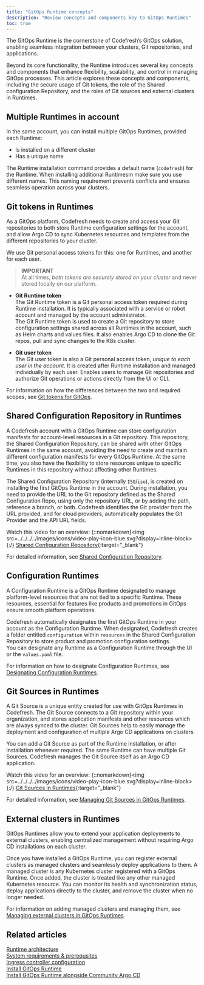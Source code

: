 ```yaml
---
title: "GitOps Runtime concepts"
description: "Review concepts and components key to GitOps Runtimes"
toc: true
---
```


<!--- add a banner - new topic consolidating concepts and components scattered in installation topics -->

The GitOps Runtime is the cornerstone of Codefresh’s GitOps solution, enabling seamless integration between your clusters, Git repositories, and applications. 

Beyond its core functionality, the Runtime introduces several key concepts and components that enhance flexibility, scalability, and control in managing GitOps processes. This article explores these concepts and components, including the secure usage of Git tokens, the role of the Shared configuration Repository, and the roles of Git sources and external clusters in Runtimes. 


## Multiple Runtimes in account
In the same account, you can install multiple GitOps Runtimes, provided each Runtime:
* Is installed on a different cluster
* Has a unique name

The Runtime installation command provides a default name (`codefresh`) for the Runtime. When installing additional Runtimesm make sure you use different names. This naming requirement prevents conflicts and ensures seamless operation across your clusters.


## Git tokens in Runtimes 

As a GitOps platform, Codefresh needs to create and access your Git repositories to both store Runtime configuration settings for the account, and allow Argo CD to sync Kubernetes resources and templates from the different repositories to your cluster.  

We use Git personal access tokens for this: one for Runtimes, and another for each user. 

>**IMPORTANT**  
At all times, _both tokens are securely stored on your cluster_ and never stored locally on our platform. 

* **Git Runtime token**  
  The Git Runtime token is a Git personal access token required during Runtime installation. It is typically associated with a service or robot account and managed by the account administrator.      
  The Git Runtime token is used to create a Git repository to store configuration settings shared across all Runtimes in the account, such as Helm charts and values files. It also enables Argo CD to clone the Git repos, pull and sync changes to the K8s cluster.

* **Git user token**  
  The Git user token is also a Git personal access token, _unique to each user in the account_. It is created after Runtime installation and managed individually by each user. Enables users to manage Git repositories and authorize Git operations or actions directly from the UI or CLI.

For information on how the differences between the two and required scopes, see [Git tokens for GitOps]({{site.baseurl}}/docs/security/git-tokens/).



## Shared Configuration Repository in Runtimes
A Codefresh account with <!--- a Hosted or -->a GitOps Runtime can store configuration manifests for account-level resources in a Git repository. This repository, the Shared Configuration Repository, can be shared with other GitOps Runtimes in the same account, avoiding the need to create and maintain different configuration manifests for every GitOps Runtime. At the same time, you also have the flexibility to store resources unique to specific Runtimes in this repository without affecting other Runtimes. 

The Shared Configuration Repository (internally `ISO`/`iso`), is created on installing the first GitOps Runtime in the account.
During installation, you need to provide the URL to the Git repository defined as the Shared Configuration Repo, using only the repository URL, or by adding the path, reference a branch, or both.
Codefresh identifies the Git provider from the URL provided, and for cloud providers, automatically populates the Git Provider and the API URL fields.

Watch this video for an overview: 
{::nomarkdown}<img src=../../../../images/icons/video-play-icon-blue.svg?display=inline-block>{:/} [Shared Configuration Repository](https://www.youtube.com/watch?v=7WNoNZ58IzU){:target="\_blank"}

For detailed information, see [Shared Configuration Repository]({{site.baseurl}}/docs/installation/gitops/shared-configuration/).



## Configuration Runtimes
A Configuration Runtime is a GitOps Runtime designated to manage platform-level resources that are not tied to a specific Runtime. These resources, essential for features like products and promotions in GitOps ensure smooth platform operations.  

Codefresh automatically designates the first GitOps Runtime in your account as the Configuration Runtime. When designated, Codefresh creates a folder entitled `configuration` within `resources` in the Shared Configuration Repository to store product and promotion configuration settings.  
You can designate any Runtime as a Configuration Runtime through the UI or the `values.yaml` file. 

For information on how to designate Configuration Runtimes, see [Designating Configuration Runtimes]({{site.baseurl}}/docs/installation/gitops/configuration-runtime/).

## Git Sources in Runtimes
A Git Source is a unique entity created for use with GitOps Runtimes in Codefresh. 
The Git Source connects to a Git repository within your organization, and stores application manifests and other resources which are always synced to the cluster. Git Sources help to easily manage the deployment and configuration of multiple Argo CD applications on clusters. 

You can add a Git Source as part of the Runtime installation, or after installation whenever required. The same Runtime can have multiple Git Sources. Codefresh manages the Git Source itself as an Argo CD application.

Watch this video for an overview:
{::nomarkdown}<img src=../../../../images/icons/video-play-icon-blue.svg?display=inline-block>{:/} [Git Sources in Runtimes](https://www.youtube.com/watch?v=StKxdCcOIQc&t=2s){:target="\_blank"} 

For detailed information, see [Managing Git Sources in GitOps Runtimes]({{site.baseurl}}/docs/installation/gitops/git-sources/).

## External clusters in Runtimes
GitOps Runtimes allow you to extend your application deployments to external clusters, enabling centralized management without requiring Argo CD installations on each cluster. 

Once you have installed a GitOps Runtime, you can register external clusters as managed clusters and seamlessly deploy applications to them.
A managed cluster is any Kubernetes cluster registered with a GitOps Runtime. Once added, the cluster is treated like any other managed Kubernetes resource.
You can monitor its health and synchronization status, deploy applications directly to the cluster, and remove the cluster when no longer needed.

For information on adding managed clusters and managing them, see [Managing external clusters in GitOps Runtimes]({{site.baseurl}}/docs/installation/gitops/managed-cluster/).

## Related articles
[Runtime architecture]({{site.baseurl}}/docs/installation/gitops/runtime-architecture/)  
[System requirements & prerequsites]({{site.baseurl}}/docs/installation/gitops/runtime-system-requirements/)  
[Ingress controller configuration]({{site.baseurl}}/docs/installation/gitops/runtime-ingress-configuration/)   
[Install GitOps Runtime]({{site.baseurl}}/docs/installation/gitops/hybrid-gitops-helm-installation/)  
[Install GitOps Runtime alongside Community Argo CD]({{site.baseurl}}/docs/installation/gitops/argo-with-gitops-side-by-side/)  